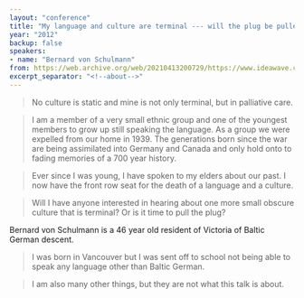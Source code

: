 ```yaml
---
layout: "conference"
title: "My language and culture are terminal --- will the plug be pulled?"
year: "2012"
backup: false
speakers:
- name: "Bernard von Schulmann"
from: https://web.archive.org/web/20210413200729/https://www.ideawave.ca/2012-conference/my-language-and-culture-are-terminal-will-the-plug-be-pulled
excerpt_separator: "<!--about-->"
---
```


> No culture is static and mine is not only terminal, but in palliative care.

> I am a member of a very small ethnic group and one of the youngest members to
grow up still speaking the language. As a group we were expelled from our home
in 1939. The generations born since the war are being assimilated into Germany
and Canada and only hold onto to fading memories of a 700 year history.

> Ever since I was young, I have spoken to my elders about our past. I now have
the front row seat for the death of a language and a culture.

> Will I have anyone interested in hearing about one more small obscure culture
that is terminal? Or is it time to pull the plug?

<!--about-->

Bernard von Schulmann is a 46 year old resident of Victoria of Baltic
German descent.

> I was born in Vancouver but I was sent off to school not being
able to speak any language other than Baltic German.

> I am also many other things, but they are not what this talk is about.
